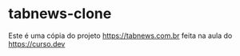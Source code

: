 # tabnews-clone

Este é uma cópia do projeto https://tabnews.com.br feita na aula do https://curso.dev
